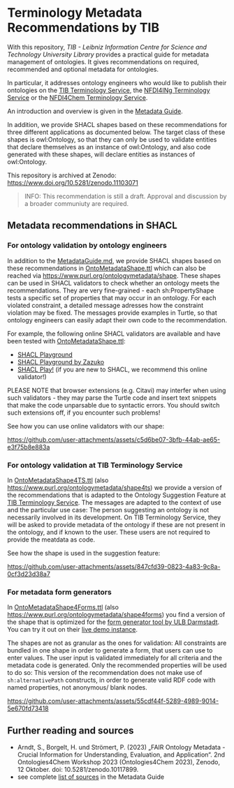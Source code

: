 # Terminology Metadata Recommendations by TIB

With this repository, *TIB - Leibniz Information Centre for Science and Technology University Library* provides a practical guide for metadata management of ontologies. It gives recommendations on required, recommended and optional metadata for ontologies.

In particular, it addresses ontology engineers who would like to publish their ontologies on the [TIB Terminology Service](https://terminology.tib.eu/ts), the [NFDI4INg Terminology Service](https://terminology.nfdi4ing.de/ts/) or the [NFDI4Chem Terminology Service](https://terminology.nfdi4chem.de/ts/).

An introduction and overview is given in the [Metadata Guide](/MetadataGuide.md).

In addition, we provide SHACL shapes based on these recommendations for three different applications as documented below. The target class of these shapes is owl:Ontology, so that they can only be used to validate entities that declare themselves as an instance of owl:Ontology, and also code generated with these shapes, will declare entities as instances of owl:Ontology.

This repository is archived at Zenodo: <https://www.doi.org/10.5281/zenodo.11103071>

> INFO: This recommendation is still a draft. Approval and discussion by a broader communiuty are required.

## Metadata recommendations in SHACL

### For ontology validation by ontology engineers

In addition to the [MetadataGuide.md](/MetadataGuide.md), we provide SHACL shapes based on these recommendations in [OntoMetadataShape.ttl](/OntoMetadataShape.ttl) which can also be reached via <https://www.purl.org/ontologymetadata/shape>. These shapes can be used in SHACL validators to check whether an ontology meets the recommendations.
They are very fine-grained - each sh:PropertyShape tests a specific set of properties that may occur in an ontology. For each violated constraint, a detailed message adresses how the constraint violation may be fixed. The messages provide examples in Turtle, so that ontology engineers can easily adapt their own code to the recommendation.

For example, the following online SHACL validators are available and have been tested with [OntoMetadataShape.ttl](/OntoMetadataShape.ttl):

* [SHACL Playground](https://shacl.org/playground/)
* [SHACL Playground by Zazuko](https://shacl-playground.zazuko.com/)
* [SHACL Play!](https://shacl-play.sparna.fr/play/validate) (if you are new to SHACL, we recommend this online validator!)

PLEASE NOTE that browser extensions (e.g. Citavi) may interfer when using such validators - they may parse the Turtle code and insert text snippets that make the code unparsable due to syntactic errors. You should switch such extensions off, if you encounter such problems!

See how you can use online validators with our shape:

<https://github.com/user-attachments/assets/c5d6be07-3bfb-44ab-ae65-e3f75b8e883a>

### For ontology validation at TIB Terminology Service

In [OntoMetadataShape4TS.ttl](/OntoMetadataShape4TS.ttl) (also <https://www.purl.org/ontologymetadata/shape4ts>) we provide a version of the recommendations that is adapted to the Ontology Suggestion Feature at [TIB Terminology Service](https://terminology.tib.eu). The messages are adapted to the context of use and the particular use case: The person suggesting an ontology is not necessarily involved in its development. On TIB Terminology Service, they will be asked to provide metadata of the ontology if these are not present in the ontology, and if known to the user. These users are not required to provide the meatdata as code.

See how the shape is used in the suggestion feature:

<https://github.com/user-attachments/assets/847cfd39-0823-4a83-9c8a-0cf3d23d38a7>

### For metadata form generators

In [OntoMetadataShape4Forms.ttl](/OntoMetadataShape4Forms.ttl) (also <https://www.purl.org/ontologymetadata/shape4forms>) you find a version of the shape that is optimized for the [form generator tool by ULB Darmstadt](https://github.com/ULB-Darmstadt/shacl-form). You can try it out on their [live demo instance](https://ulb-darmstadt.github.io/shacl-form/#try-your-own).

The shapes are not as granular as the ones for validation: All constraints are bundled in one shape in order to generate a form, that users can use to enter values. The user input is validated immediately for all criteria and the metadata code is generated. Only the recommended properties will be used to do so: This version of the recommendation does not make use of `sh:alternativePath` constructs, in order to generate valid RDF code with named properties, not anonymous/ blank nodes.

<https://github.com/user-attachments/assets/55cdf44f-5289-4989-9014-5e670fd73418>

## Further reading and sources

* Arndt, S., Borgelt, H. und Strömert, P. (2023) „FAIR Ontology Metadata - Crucial Information for Understanding, Evaluation, and Application“. 2nd Ontologies4Chem Workshop 2023 (Ontologies4Chem 2023), Zenodo, 12 Oktober. doi: 10.5281/zenodo.10117899.
* see complete [list of sources](/MetadataGuide.md#8-sources) in the Metadata Guide
